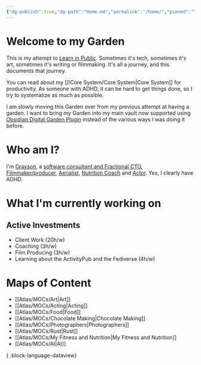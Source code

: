 ```yaml
---
{"dg-publish":true,"dg-path":"Home.md","permalink":"/home/","pinned":"true","tags":["gardenEntry"],"noteIcon":"","updated":"2024-10-30T10:07:35.249-07:00"}
---
```


# Welcome to my Garden

This is my attempt to [Learn in Public](https://www.swyx.io/learn-in-public). Sometimes it's tech, sometimes it's art, sometimes it's writing or filmmaking. It's all a journey, and this documents that journey.

You can read about my [[!Core System/Core System\|Core System]] for productivity. As someone with ADHD, it can be hard to get things done, so I try to systematize as much as possible.

I am slowly moving this Garden over from my previous attempt at having a garden. I want to bring my Garden into my main vault now supported using [Obsidian Digital Garden Plugin](https://dg-docs.ole.dev/) instead of the various ways I was doing it before.

# Who am I?

I'm [Grayson](https://graysonarts.com), a [software consultant and Fractional CTO](https://grayson.llc), [Filmmaker/producer](https://www.imdb.com/name/nm6722099/), [Aerialist](https://www.instagram.com/graysonaerialarts), [Nutrition Coach](https://nutritiongay.com) and [Actor](https://www.tcmmodels.com/talent-men/2615356/grayson-h). Yes, I clearly have ADHD.

# What I'm currently working on


<div class="transclusion internal-embed is-loaded"><div class="markdown-embed">



## Active Investments
- Client Work (20h/w)
- Coaching (3h/w)
- Film Producing (3h/w)
- Learning about the ActivityPub and the Fediverse (4h/w)


</div></div>


# Maps of Content
- [[Atlas/MOCs/Art\|Art]]
- [[Atlas/MOCs/Acting\|Acting]]
- [[Atlas/MOCs/Food\|Food]]
- [[Atlas/MOCs/Chocolate Making\|Chocolate Making]]
- [[Atlas/MOCs/Photographers\|Photographers]]
- [[Atlas/MOCs/Rust\|Rust]]
- [[Atlas/MOCs/My Fitness and Nutrition\|My Fitness and Nutrition]]
- [[Atlas/MOCs/AI\|AI]]

{ .block-language-dataview}